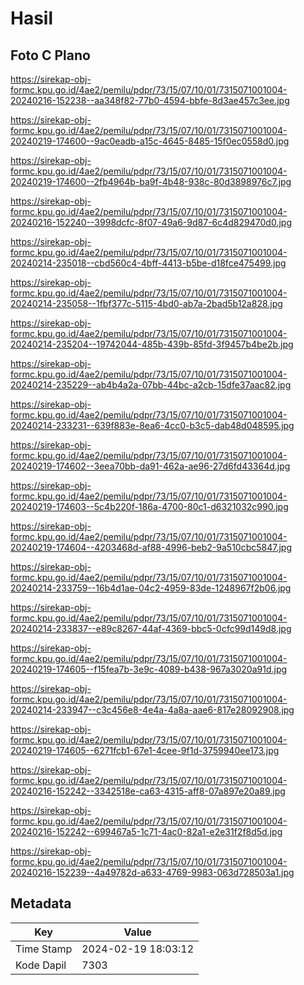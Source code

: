 # Hasil

## Foto C Plano

https://sirekap-obj-formc.kpu.go.id/4ae2/pemilu/pdpr/73/15/07/10/01/7315071001004-20240216-152238--aa348f82-77b0-4594-bbfe-8d3ae457c3ee.jpg

https://sirekap-obj-formc.kpu.go.id/4ae2/pemilu/pdpr/73/15/07/10/01/7315071001004-20240219-174600--9ac0eadb-a15c-4645-8485-15f0ec0558d0.jpg

https://sirekap-obj-formc.kpu.go.id/4ae2/pemilu/pdpr/73/15/07/10/01/7315071001004-20240219-174600--2fb4964b-ba9f-4b48-938c-80d3898976c7.jpg

https://sirekap-obj-formc.kpu.go.id/4ae2/pemilu/pdpr/73/15/07/10/01/7315071001004-20240216-152240--3998dcfc-8f07-49a6-9d87-6c4d829470d0.jpg

https://sirekap-obj-formc.kpu.go.id/4ae2/pemilu/pdpr/73/15/07/10/01/7315071001004-20240214-235018--cbd560c4-4bff-4413-b5be-d18fce475499.jpg

https://sirekap-obj-formc.kpu.go.id/4ae2/pemilu/pdpr/73/15/07/10/01/7315071001004-20240214-235058--1fbf377c-5115-4bd0-ab7a-2bad5b12a828.jpg

https://sirekap-obj-formc.kpu.go.id/4ae2/pemilu/pdpr/73/15/07/10/01/7315071001004-20240214-235204--19742044-485b-439b-85fd-3f9457b4be2b.jpg

https://sirekap-obj-formc.kpu.go.id/4ae2/pemilu/pdpr/73/15/07/10/01/7315071001004-20240214-235229--ab4b4a2a-07bb-44bc-a2cb-15dfe37aac82.jpg

https://sirekap-obj-formc.kpu.go.id/4ae2/pemilu/pdpr/73/15/07/10/01/7315071001004-20240214-233231--639f883e-8ea6-4cc0-b3c5-dab48d048595.jpg

https://sirekap-obj-formc.kpu.go.id/4ae2/pemilu/pdpr/73/15/07/10/01/7315071001004-20240219-174602--3eea70bb-da91-462a-ae96-27d6fd43364d.jpg

https://sirekap-obj-formc.kpu.go.id/4ae2/pemilu/pdpr/73/15/07/10/01/7315071001004-20240219-174603--5c4b220f-186a-4700-80c1-d6321032c990.jpg

https://sirekap-obj-formc.kpu.go.id/4ae2/pemilu/pdpr/73/15/07/10/01/7315071001004-20240219-174604--4203468d-af88-4996-beb2-9a510cbc5847.jpg

https://sirekap-obj-formc.kpu.go.id/4ae2/pemilu/pdpr/73/15/07/10/01/7315071001004-20240214-233759--16b4d1ae-04c2-4959-83de-1248967f2b06.jpg

https://sirekap-obj-formc.kpu.go.id/4ae2/pemilu/pdpr/73/15/07/10/01/7315071001004-20240214-233837--e89c8267-44af-4369-bbc5-0cfc99d149d8.jpg

https://sirekap-obj-formc.kpu.go.id/4ae2/pemilu/pdpr/73/15/07/10/01/7315071001004-20240219-174605--f15fea7b-3e9c-4089-b438-967a3020a91d.jpg

https://sirekap-obj-formc.kpu.go.id/4ae2/pemilu/pdpr/73/15/07/10/01/7315071001004-20240214-233947--c3c456e8-4e4a-4a8a-aae6-817e28092908.jpg

https://sirekap-obj-formc.kpu.go.id/4ae2/pemilu/pdpr/73/15/07/10/01/7315071001004-20240219-174605--6271fcb1-67e1-4cee-9f1d-3759940ee173.jpg

https://sirekap-obj-formc.kpu.go.id/4ae2/pemilu/pdpr/73/15/07/10/01/7315071001004-20240216-152242--3342518e-ca63-4315-aff8-07a897e20a89.jpg

https://sirekap-obj-formc.kpu.go.id/4ae2/pemilu/pdpr/73/15/07/10/01/7315071001004-20240216-152242--699467a5-1c71-4ac0-82a1-e2e31f2f8d5d.jpg

https://sirekap-obj-formc.kpu.go.id/4ae2/pemilu/pdpr/73/15/07/10/01/7315071001004-20240216-152239--4a49782d-a633-4769-9983-063d728503a1.jpg


## Metadata

| Key        | Value               |
| ---------- | ------------------- |
| Time Stamp | 2024-02-19 18:03:12 |
| Kode Dapil | 7303                |



